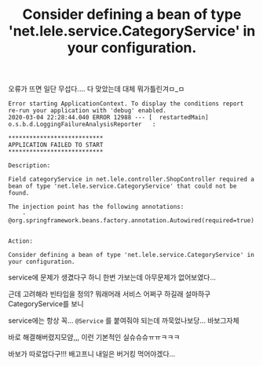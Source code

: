 ﻿---
title: "Consider defining a bean of type 'net.lele.service.CategoryService' in your configuration."
categories: error
comments: true
---

오류가 뜨면 일단 무섭다.... 다 맞았는데 대체 뭐가틀린겨ㅁ_ㅁ

```
Error starting ApplicationContext. To display the conditions report re-run your application with 'debug' enabled.
2020-03-04 22:28:44.040 ERROR 12988 --- [  restartedMain] o.s.b.d.LoggingFailureAnalysisReporter   : 

***************************
APPLICATION FAILED TO START
***************************

Description:

Field categoryService in net.lele.controller.ShopController required a bean of type 'net.lele.service.CategoryService' that could not be found.

The injection point has the following annotations:
	- @org.springframework.beans.factory.annotation.Autowired(required=true)


Action:

Consider defining a bean of type 'net.lele.service.CategoryService' in your configuration.
```

service에 문제가 생겼다구 하니 한번 가보는데 아무문제가 없어보였다...

근데 고려해라 빈타입을 정의? 뭐래머래 서비스 어쩌구 하길래 설마하구 CategoryService를 보니

service에는 항상 꼭... `@Service` 를 붙여줘야 되는데 까묵었나보당... 바보그자체

바로 해결해버렸지모얌,,, 이런 기본적인 실슈슈슈ㅠㅠㅋㅋㅋ

바보가 따로업다구!!! 배고프니 내일은 버거킹 먹어야겠다...